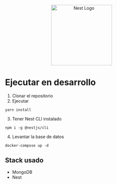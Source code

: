 <p align="center">
  <a href="http://nestjs.com/" target="blank"><img src="https://nestjs.com/img/logo-small.svg" width="200" alt="Nest Logo" /></a>
</p>

# Ejecutar en desarrollo

1. Clonar el repositorio
2. Ejecutar
````
yarn install
````
3. Tener Nest CLI instalado
````
npm i -g @nestjs/cli
````

4. Levantar la base de datos
````
docker-compose up -d
````


## Stack usado
* MongoDB
* Nest